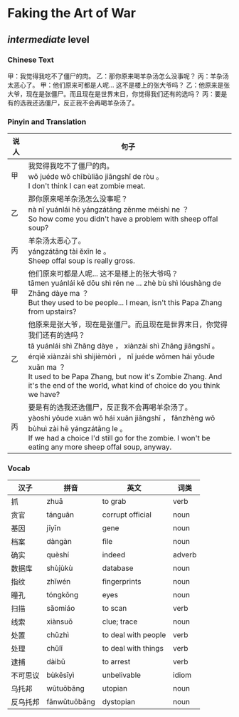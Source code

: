 # Faking the Art of War
## *intermediate* level

### Chinese Text
甲：我觉得我吃不了僵尸的肉。
乙：那你原来喝羊杂汤怎么没事呢？
丙：羊杂汤太恶心了。
甲：他们原来可都是人呢...  这不是楼上的张大爷吗？
乙：他原来是张大爷，现在是张僵尸。而且现在是世界末日，你觉得我们还有的选吗？
丙：要是有的选我还选僵尸，反正我不会再喝羊杂汤了。

### Pinyin and Translation
|说人|句子|
|----|----|
|甲|我觉得我吃不了僵尸的肉。<br />wǒ juéde wǒ chībùliǎo jiāngshī de ròu 。<br />I don't think I can eat zombie meat.|
|乙|那你原来喝羊杂汤怎么没事呢？<br />nà nǐ yuánlái hē yángzátāng zěnme méishì ne ？<br />So how come you didn't have a problem with sheep offal soup?|
|丙|羊杂汤太恶心了。<br />yángzátāng tài ěxīn le 。<br />Sheep offal soup is really gross.|
|甲|他们原来可都是人呢...  这不是楼上的张大爷吗？<br />tāmen yuánlái kě dōu shì rén ne ...  zhè bù shì lóushàng de Zhāng dàye ma ？<br />But they used to be people... I mean, isn't this Papa Zhang from upstairs?|
|乙|他原来是张大爷，现在是张僵尸。而且现在是世界末日，你觉得我们还有的选吗？<br />tā yuánlái shì Zhāng dàye ， xiànzài shì Zhāng jiāngshī 。 érqiě xiànzài shì shìjièmòrì ， nǐ juéde wǒmen hái yǒude xuǎn ma ？<br />It used to be Papa Zhang, but now it's Zombie Zhang. And it's the end of the world, what kind of choice do you think we have?|
|丙|要是有的选我还选僵尸，反正我不会再喝羊杂汤了。<br />yàoshi yǒude xuǎn wǒ hái xuǎn jiāngshī ， fǎnzhèng wǒ bùhuì zài hē yángzátāng le 。<br />If we had a choice I'd still go for the zombie. I won't be eating any more sheep offal soup, anyway.|
### Vocab
|汉子|拼音|英文|词类|
|----|----|----|----|
|抓|zhuā|to grab|verb|
|贪官|tánguān|corrupt official|noun|
|基因|jīyīn|gene|noun|
|档案|dàngàn|file|noun|
|确实|quèshí|indeed|adverb|
|数据库|shùjùkù|database|noun|
|指纹|zhǐwén|fingerprints|noun|
|瞳孔|tóngkǒng|eyes|noun|
|扫描|sǎomiáo|to scan|verb|
|线索|xiànsuǒ|clue; trace|noun|
|处置|chǔzhì|to deal with people|verb|
|处理|chǔlǐ|to deal with things|verb|
|逮捕|dàibǔ|to arrest|verb|
|不可思议|bùkěsīyì|unbelivable|idiom|
|乌托邦|wūtuōbāng|utopian|noun|
|反乌托邦|fǎnwūtuōbāng|dystopian|noun|
